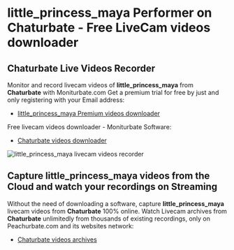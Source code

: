 # little_princess_maya Performer on Chaturbate - Free LiveCam videos downloader

## Chaturbate Live Videos Recorder

Monitor and record livecam videos of **little_princess_maya** from **Chaturbate** with Moniturbate.com
Get a premium trial for free by just and only registering with your Email address:
* [little_princess_maya Premium videos downloader](https://moniturbate.com/request-demo-licence-key.html)

Free livecam videos downloader - Moniturbate Software:
* [Chaturbate videos downloader](https://moniturbate.com/moniturbate-download-software.html)

![little_princess_maya livecam videos recorder](https://peachurnet.com/templates/moniturbate-software.png)


## Capture little_princess_maya videos from the Cloud and watch your recordings on Streaming

Without the need of downloading a software, capture **little_princess_maya** livecam videos from **Chaturbate** 100% online.
Watch Livecam archives from **Chaturbate** unlimitedly from thousands of existing recordings, only on Peachurbate.com and its websites network:
* [Chaturbate videos archives](https://peachurnet.com/)
